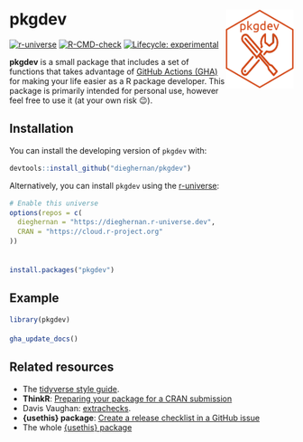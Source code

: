
<!-- README.md is generated from README.Rmd. Please edit that file -->

# pkgdev <img src="man/figures/logo.png" align="right" width="120"/>

<!-- badges: start -->

[![r-universe](https://dieghernan.r-universe.dev/badges/pkgdev)](https://dieghernan.r-universe.dev/)
[![R-CMD-check](https://github.com/dieghernan/pkgdev/actions/workflows/check-full.yaml/badge.svg)](https://github.com/dieghernan/pkgdev/actions/workflows/check-full.yaml)
[![Lifecycle:
experimental](https://img.shields.io/badge/lifecycle-experimental-orange.svg)](https://lifecycle.r-lib.org/articles/stages.html#experimental)

<!-- badges: end -->

**pkgdev** is a small package that includes a set of functions that
takes advantage of [GitHub Actions
(GHA)](https://github.com/features/actions) for making your life easier
as a R package developer. This package is primarily intended for
personal use, however feel free to use it (at your own risk :wink:).

## Installation

You can install the developing version of `pkgdev` with:

``` r
devtools::install_github("dieghernan/pkgdev")
```

Alternatively, you can install `pkgdev` using the
[r-universe](https://dieghernan.r-universe.dev/ui#builds):

``` r
# Enable this universe
options(repos = c(
  dieghernan = "https://dieghernan.r-universe.dev",
  CRAN = "https://cloud.r-project.org"
))


install.packages("pkgdev")
```

## Example

``` r
library(pkgdev)

gha_update_docs()
```

## Related resources

- The [tidyverse style guide](https://style.tidyverse.org/).
- **ThinkR**: [Preparing your package for a CRAN
  submission](https://github.com/ThinkR-open/prepare-for-cran)
- Davis Vaughan:
  [extrachecks](https://github.com/DavisVaughan/extrachecks).
- **{usethis} package**: [Create a release checklist in a GitHub
  issue](https://usethis.r-lib.org/reference/use_release_issue.html)
- The whole [{usethis} package](https://usethis.r-lib.org)
